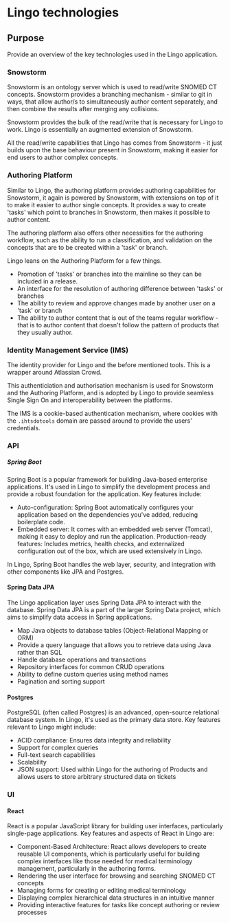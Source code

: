 # Lingo technologies

## Purpose

Provide an overview of the key technologies used in the Lingo application.

### Snowstorm

Snowstorm is an ontology server which is used to read/write SNOMED CT concepts. Snowstorm provides a
branching mechanism - similar to git in ways, that allow author/s to simultaneously author content
separately, and then combine the results after merging any collisions.

Snowstorm provides the bulk of the read/write that is necessary for Lingo to work. Lingo is
essentially an augmented extension of Snowstorm.

All the read/write capabilities that Lingo has comes from Snowstorm - it just builds upon the
base behaviour present in Snowstorm, making it easier for end users to author complex concepts.

### Authoring Platform

Similar to Lingo, the authoring platform provides authoring capabilities for Snowstorm, it again is
powered by Snowstorm, with extensions on top of it to make it easier to author single concepts. It
provides a way to create 'tasks' which point to branches in Snowstorm, then makes it possible to
author content.

The authoring platform also offers other necessities for the authoring workflow, such as the ability
to run a classification, and validation on the concepts that are to be created within a 'task' or
branch.

Lingo leans on the Authoring Platform for a few things.

- Promotion of 'tasks' or branches into the mainline so they can be included in a release.
- An interface for the resolution of authoring difference between 'tasks' or branches
- The ability to review and approve changes made by another user on a 'task' or branch
- The ability to author content that is out of the teams regular workflow - that is to author
  content that doesn't follow the pattern of products that they usually author.

### Identity Management Service (IMS)

The identity provider for Lingo and the before mentioned tools. This is a wrapper around Atlassian
Crowd.

This authenticiation and authorisation mechanism is used for Snowstorm and the Authoring Platform,
and is adopted by Lingo to provide seamless Single Sign On and interoperability between the
platforms.

The IMS is a cookie-based authentication mechanism, where cookies with the `.ihtsdotools` domain are
passed around to provide the users' credentials.

### API

##### Spring Boot

Spring Boot is a popular framework for building Java-based enterprise applications. It's used in
Lingo to simplify the development process and provide a robust foundation for the application. Key
features include:

- Auto-configuration: Spring Boot automatically configures your application based on the
  dependencies you've added, reducing boilerplate code.
- Embedded server: It comes with an embedded web server (Tomcat), making it easy to deploy and run
  the application.
  Production-ready features: Includes metrics, health checks, and externalized configuration out of
  the box, which are used extensively in Lingo.

In Lingo, Spring Boot handles the web layer, security, and integration with other components like
JPA and Postgres.

#### Spring Data JPA

The Lingo application layer uses Spring Data JPA to interact with the database. Spring Data JPA is
a part of the larger Spring Data project, which aims to simplify data access in Spring applications.

- Map Java objects to database tables (Object-Relational Mapping or ORM)
- Provide a query language that allows you to retrieve data using Java rather than SQL
- Handle database operations and transactions
- Repository interfaces for common CRUD operations
- Ability to define custom queries using method names
- Pagination and sorting support

#### Postgres

PostgreSQL (often called Postgres) is an advanced, open-source relational database system. In
Lingo, it's used as the primary data store. Key features relevant to Lingo might include:

- ACID compliance: Ensures data integrity and reliability
- Support for complex queries
- Full-text search capabilities
- Scalability
- JSON support: Used within Lingo for the authoring of Products and allows users to store arbitrary
  structured data on tickets

### UI

#### React

React is a popular JavaScript library for building user interfaces, particularly single-page
applications. Key features and aspects of React in Lingo are:

- Component-Based Architecture: React allows developers to create reusable UI components, which is
  particularly useful for building complex interfaces like those needed for medical terminology
  management, particularly in the authoring forms.
- Rendering the user interface for browsing and searching SNOMED CT concepts
- Managing forms for creating or editing medical terminology
- Displaying complex hierarchical data structures in an intuitive manner
- Providing interactive features for tasks like concept authoring or review processes
